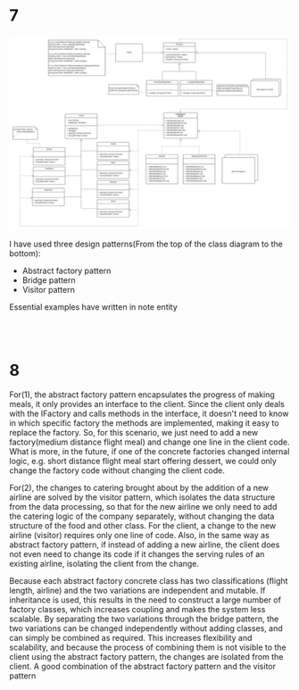 # 7

![](./OOSD-Lab2-Task3.7.png)

I have used three design patterns(From the top of the class diagram to the bottom):
- Abstract factory pattern
- Bridge pattern
- Visitor pattern

Essential examples have written in note entity
 

<BR /><BR />







# 8


For(1), the abstract factory pattern encapsulates the progress of making meals, it only provides an interface to the client. Since the client only deals with the IFactory and calls methods in the interface, it doesn't need to know in which specific factory the methods are implemented, making it easy to replace the factory. So, for this scenario, we just need to add a new factory(medium distance flight meal) and change one line in the client code. What is more, in the future, if one of the concrete factories changed internal logic, e.g. short distance flight meal start offering dessert, we could only change the factory code without changing the client code.

For(2), the changes to catering brought about by the addition of a new airline are solved by the visitor pattern, which isolates the data structure from the data processing, so that for the new airline we only need to add the catering logic of the company separately, without changing the data structure of the food and other class. For the client, a change to the new airline (visitor) requires only one line of code. Also, in the same way as abstract factory pattern, if instead of adding a new airline, the client does not even need to change its code if it changes the serving rules of an existing airline, isolating the client from the change.

Because each abstract factory concrete class has two classifications (flight length, airline) and the two variations are independent and mutable. If inheritance is used, this results in the need to construct a large number of factory classes, which increases coupling and makes the system less scalable. By separating the two variations through the bridge pattern, the two variations can be changed independently without adding classes, and can simply be combined as required. This increases flexibility and scalability, and because the process of combining them is not visible to the client using the abstract factory pattern, the changes are isolated from the client. A good combination of the abstract factory pattern and the visitor pattern





<BR /><BR />